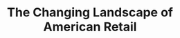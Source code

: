 ---
attached_gallery: gallery/retail.md
collection_archive: false
collection_category:
  - Award Winning
  - Exhibited Works 
  - Tech
  - Environments
  - Workplace
  - Conceptual
  - Color
  - Environments
  - Reportage
collection_content: >-
  Beginning in 2015, _The Changing Landscape of American Retail_ is an ongoing
  documentation of the shift from traditional brick-and-mortar locations where
  we once socialized and interacted with our community to the stark and generic
  structures that house shipping, fulfillment, call, and server centers, now
  essential for e-commerce.


  Like memories, familiar retail entities are fading away. Today, they stand as
  modern-day ruins and architectural artifacts that reach into the
  not-so-distant past of our own maturing interests and evolving identities.


  Toys “R” Us brings back of memories of avoiding my brother’s aerial assaults
  of red dodge balls and Nerf guns while simultaneously ignoring my mother’s
  plea to stop tearing into brand-new boxes of Teenage Mutant Ninja Turtle
  action figures and Lego Pirate sets.


  The Battlefield Mall was once a central meeting spot for my junior high
  peers—anchored by the food court and Aladdin’s Castle arcade. Here, a myriad
  of sights and smells trigger the memory to act as a roadmap for navigating the
  mall. Orange Julius produced the sweet scent of Florida citrus in Southern
  Missouri; there was the salty cheese sauce wafting from Potato Plus; and the
  fragrant cinnamon-sugar of Auntie Anne’s baked pretzels. The nearby arcade
  elicits a sensory transaction when I’m greeted by the flashing lights of
  Street Fighter II, manic electronic beeps, purple geometric carpet, and the
  oddly unique odor of stale popcorn mixed with the metallic scent of quarters,
  tucked into my front pocket.


  During high school and college, I spent hours at the Best Buy listening
  stations, previewing new music releases from my favorite artists. Today, I
  laugh when thinking back to a time when a Circuit City sales associate
  begrudgingly answered my product question by reading the back of the box, all
  before returning to watch Shaq and Kobe’s Lakers in the NBA Finals. It makes
  sense, Circuit City was known for having the best televisions and poor
  customer service.


  By 2012, Circuit City closed their doors. Toys “R” Us folded in the spring of
  2018, and Best Buy continues to shutter underperforming stores. Additionally,
  arcades and food courts are endangered as small- and medium-sized “Class B”
  malls are closing all over the U.S.


  Like most Americans, I love the ease and product availability of Amazon and
  online retailers. I order my toothpaste with a click of a button and can
  obtain work supplies from the comfort of my sofa. My concerns are rooted in
  our recent pattern of isolationism and shrinking human interaction. Store
  closings feel like a continuation of our declining thoughtful conversations,
  empty playgrounds, and sense of community as we opt for a digital facsimile.
  We are no longer previewing music and getting recommendations on new releases
  in person and in retail shops. We will no longer meet our friends in food
  courts. And there will never be an opportunity to watch an NBA game with an
  uninformed and complacent Circuit City employee.


  _The Changing Landscape of American Retail_ is an exercise of looking to the
  past and peering into the future, serving as a metaphor of how technology is
  accelerating cultural change in the modern world. I know you can’t fight
  change, but that doesn’t mean you can’t be sentimental.
collection_cover: https://d1sf55qlb7p6hz.cloudfront.net/retail-2.jpg
collection_cover_mobile: https://d1sf55qlb7p6hz.cloudfront.net/verticalcovers-2.jpg
collection_description: >-
  Like memories, familiar retail entities are fading away as they stand as
  modern-day ruins from the not-so-distant past. This work documents the shift
  from traditional brick-and-mortar locations to the stark and generic
  structures that house shipping, fulfillment, and server centers essential for
  e-commerce.


  A winning exhibition for Klompching Gallery 2020 _Fresh_, 2019 - 2020 The
  Fence touring installation, winner in the 2018 _PDN Photo Annual_ and a
  _Photolucida_ _Critical Mass_ top 50 international fine art photographic
  project. Featured on _NPR, The Washington Post, Architectural Digest, Wired,
  Fast Company,_ and _Business Insider._
collection_filter: Personal
collection_hidden: false
collection_meta: 2015 - 2022
collection_preview:
  - https://d1sf55qlb7p6hz.cloudfront.net/retail-cover-1.jpg
  - https://d1sf55qlb7p6hz.cloudfront.net/retail-cover-2.jpg
  - https://d1sf55qlb7p6hz.cloudfront.net/retail-cover-3.jpg
  - https://d1sf55qlb7p6hz.cloudfront.net/retail-cover-4.jpg
cover_image: https://d1sf55qlb7p6hz.cloudfront.net/social-3.jpg
date:  
logo: 
navigation_theme: white
px_extra: true
slug: changing-landscape-american-retail
theme_color: E9DCD0
theme_color_all_works: F1A4FF
title: The Changing Landscape of American Retail
collection_awards:
  - content: |-
      **2020**  
      Klompching Gallery 2020 Fresh  
      One of five winning exhibitions
    template: popup-text-element
  - content: |-
      **2018**  
      Photolucida Critical Mass  
      Top 50 International Project 
    template: popup-text-element
  - content: |-
      **2018**  
      _PDN Photo Annual_   
      Best Personal Work Series
    template: popup-text-element
collection_exhibition:
  - content: |-
      **2020**  
      _Fresh 2020_  
      Klompching Gallery.  
      Brooklyn, NY. (Group Show)
    template: popup-text-element
  - content: |-
      **2019 - 2020**  
      _Photoville The Fence:_

      Brooklyn Bridge Park. Brooklyn, NY.  
      Santa Fe Railyard Park. Santa Fe, NM.  
      LoDo District. Denver, CO.  
      Atlanta Beltline. Atlanta, GA.
    template: popup-text-element
  - content: |-
      **2019**  
      _Standard Vision LA at LA Live_  
      Los Angeles, CA (Solo Show)
    template: popup-text-element
  - content: |-
      **2019**  
      _Camera Work Gallery_  
      Portland, OR (Solo Show)
    template: popup-text-element
collection_blocks:
  - _bookshop_name: collections/media-row-start
    row_alignment: between
  - _bookshop_name: collections/media-element 
    color: D5E6F1
    image: https://d1sf55qlb7p6hz.cloudfront.net/retail-1.jpg
    margin_left: 20
    margin_right: 0
    margin_y: 100
    width: 60
  - _bookshop_name: collections/media-row
    row_alignment: between
  - _bookshop_name: collections/media-element 
    color: FCCEB1
    image: https://d1sf55qlb7p6hz.cloudfront.net/retail-3.jpg
    margin_left: 10
    margin_y: 400
    width: 45
  - _bookshop_name: collections/media-element 
    color: F2DED6
    image: https://d1sf55qlb7p6hz.cloudfront.net/retail-2.jpg
    margin_right: 5
    margin_y: 100
    width: 33
  - _bookshop_name: collections/media-row
    row_alignment: between
  - _bookshop_name: collections/media-element 
    color: DAF0E7
    image: https://d1sf55qlb7p6hz.cloudfront.net/retail-4.jpg
    margin_left: 20
    margin_y: 100
    width: 50
  - _bookshop_name: collections/media-row
    row_alignment: between
  - _bookshop_name: collections/media-element 
    color: F8F2F7
    image: https://d1sf55qlb7p6hz.cloudfront.net/retail-5.jpg
    margin_left: 35
    margin_right: 0
    margin_y: 100
    width: 60
  - _bookshop_name: collections/media-row
    row_alignment: between
  - _bookshop_name: collections/media-element 
    color: FBE5D2
    image: https://d1sf55qlb7p6hz.cloudfront.net/retail-6.jpg
    margin_left: 5
    margin_right: 0
    margin_y: 100
    width: 45
  - _bookshop_name: collections/media-element 
    color: FF8E7D
    image: https://d1sf55qlb7p6hz.cloudfront.net/retail-7.jpg
    margin_left: 0
    margin_right: 10
    margin_y: 400
    width: 33
  - _bookshop_name: collections/media-row
    row_alignment: between
  - _bookshop_name: collections/media-element 
    color: DCDEE5
    image: https://d1sf55qlb7p6hz.cloudfront.net/retail-8.jpg
    margin_left: 15
    margin_right: 0
    margin_y: 100
    width: 50
  - _bookshop_name: collections/media-row
    row_alignment: between
  - _bookshop_name: collections/media-element 
    color: FFDFC9
    image: https://d1sf55qlb7p6hz.cloudfront.net/retail-10.jpg
    margin_left: 10
    margin_y: 600
    width: 33
  - _bookshop_name: collections/media-element 
    color: E0F3EB
    image: https://d1sf55qlb7p6hz.cloudfront.net/retail-9.jpg
    margin_right: 5
    margin_y: 100
    width: 45
  - _bookshop_name: collections/media-row
    row_alignment: between
  - _bookshop_name: collections/media-element 
    color: F5ECBA
    image: https://d1sf55qlb7p6hz.cloudfront.net/retail-11.jpg
    margin_left: 35
    margin_y: 100
    width: 40
  - _bookshop_name: collections/media-row
    row_alignment: between
  - _bookshop_name: collections/media-element 
    color: F3E7DD
    image: https://d1sf55qlb7p6hz.cloudfront.net/retail-12.jpg
    margin_left: 25
    margin_right: 0
    margin_y: 100
    width: 60
  - _bookshop_name: collections/media-row
    row_alignment: between
  - _bookshop_name: collections/media-element 
    color: F0CDC4
    image: https://d1sf55qlb7p6hz.cloudfront.net/retail-13.jpg
    margin_left: 10
    margin_right: 0
    margin_y: 100
    width: 30
  - _bookshop_name: collections/media-element 
    color: A9CFFD
    image: https://d1sf55qlb7p6hz.cloudfront.net/retail-14.jpg
    margin_left: 0
    margin_right: 5
    margin_y: 400
    width: 50
  - _bookshop_name: collections/media-row
    row_alignment: between
  - _bookshop_name: collections/media-element 
    color: EDD5BE
    image: https://d1sf55qlb7p6hz.cloudfront.net/retail-15.jpg
    margin_left: 20
    margin_right: 0
    margin_y: 100
    width: 55
  - _bookshop_name: collections/media-row
    row_alignment: between
  - _bookshop_name: collections/media-element 
    color: FBE6DF
    image: https://d1sf55qlb7p6hz.cloudfront.net/retail-17.jpg
    margin_left: 5
    margin_right: 0
    margin_y: 300
    width: 45
  - _bookshop_name: collections/media-element 
    color: F3ECE4
    image: https://d1sf55qlb7p6hz.cloudfront.net/retail-16.jpg
    margin_left: 0
    margin_right: 10
    margin_y: 100
    width: 33
  - _bookshop_name: collections/media-row
    row_alignment: between
  - _bookshop_name: collections/media-element 
    color: FCE6C8
    image: https://d1sf55qlb7p6hz.cloudfront.net/retail-18.jpg
    margin_left: 35
    margin_y: 100
    width: 30
  - _bookshop_name: collections/media-row
    row_alignment: between
  - _bookshop_name: collections/media-element 
    color: D9D1CE
    image: https://d1sf55qlb7p6hz.cloudfront.net/retail-19.jpg
    margin_left: 0
    margin_right: 5
    margin_y: 100
    width: 45
  - _bookshop_name: collections/media-element 
    color: FBF9E1
    image: https://d1sf55qlb7p6hz.cloudfront.net/retail-20.jpg
    margin_right: 5
    margin_y: 600
    width: 40
  - _bookshop_name: collections/media-row
    row_alignment: between
  - _bookshop_name: collections/media-element 
    color: E0EAE7
    image: https://d1sf55qlb7p6hz.cloudfront.net/retail-21.jpg
    margin_left: 15
    margin_y: 100
    width: 66
  - _bookshop_name: collections/media-row-end
collection_press:
  - content: >-
      [_The Washington
      Post_](https://www.washingtonpost.com/photography/2019/11/22/photographing-retail-apocalypse/?utm_campaign=later-linkinbio-jesserieser&utm_content=later-4242812&utm_medium=social&utm_source=instagram)
    template: popup-text-element
  - content: >-
      [_NPR_](https://kjzz.org/content/708344/changing-face-retail-through-camera-lens)
    template: popup-text-element
  - content: >-
      [_Wired_](https://www.wired.com/story/photo-gallery-retail-apocalypse/)
    template: popup-text-element
  - content: >-
      [_Architectural
      Digest_](https://www.architecturaldigest.com/story/jesse-rieser-retail-apocalypse)
    template: popup-text-element
  - content: >-
      [_Fast
      Company_](https://www.fastcompany.com/90230234/the-retail-apocalypse-in-pictures)
    template: popup-text-element
  - content: >-
      [_Business
      Insider_](https://www.businessinsider.com/retail-apocalypse-american-landscape-jesse-rieser-photos-2018-12)
    template: popup-text-element
  - content: >-
      ["_Fraction Magazine 131_"](http://www.fractionmagazine.com/jesse-rieser)
    template: popup-text-element
  - content: >-
      _Blkswn (Japan)_ 
    template: popup-text-element
  - content: >-
      [_BOOOOOOOM 64 x 64: Best of
      2018_](https://www.booooooom.com/2018/12/31/fav-photos-found-in-2018-64-photos-by-64-photographers/)
    template: popup-text-element
  - content: >-
      [_BOOOOOOOM_](https://www.booooooom.com/2018/09/20/photographer-spotlight-jesse-rieser/)
    template: popup-text-element
  - content: >-
      [_Ignant_](https://www.ignant.com/2018/08/28/the-retail-apocalypse-by-jesse-rieser/)
    template: popup-text-element
  - content: >-
      [_Plain
      Magazine_](https://plainmagazine.com/jesse-rieser-changing-american-retail/)
    template: popup-text-element
  - content: >-
      [_Archinect_](https://archinect.com/features/article/150117527/in-focus-jesse-rieser-and-his-2d-facsimile-to-architecture)
    template: popup-text-element
  - content: >-
      [_Muuuz Architecture & Design
      Magazine_](https://www.muuuz.com/magazine/rubriques/arts/49392-jesse-rieser-the-changing-landscape-of-american-retail.html)
    template: popup-text-element
---